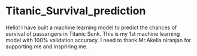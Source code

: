 # Titanic_Survival_prediction

Hello! I have built a machine learning model to predict the chances of survival of passangers in Titanic Sunk.
This is my 1st machine learning model with 100% validation accuracy.
I need to thank Mr.Akella niranjan for supporting me and inspriring me.
